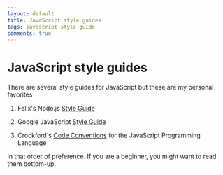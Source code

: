 ```yaml
---
layout: default
title: JavaScript style guides
tags: javascript style guide
comments: true
---
```

# JavaScript style guides

There are several style guides for JavaScript but these are my personal favorites

1. Felix's Node.js [Style Guide](http://nodeguide.com/style.html)

2. Google JavaScript [Style Guide](http://google-styleguide.googlecode.com/svn/trunk/javascriptguide.xml)

3. Crockford's [Code Conventions](http://javascript.crockford.com/code.html) for the JavaScript Programming Language

In that order of preference. If you are a beginner, you might want to read them bottom-up.

